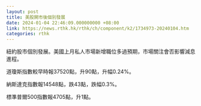 ```yaml
---
layout: post
title: 美股開市後個別發展
date: 2024-01-04 22:46:09.000000000 +08:00
link: https://news.rthk.hk/rthk/ch/component/k2/1734973-20240104.htm
categories: rthk
---
```


紐約股市個別發展。美國上月私人市場新增職位多過預期，市場關注會否影響減息進程。

道瓊斯指數較早時報37520點，升90點，升幅0.24%。

納斯達克指數報14548點，跌43點，跌幅0.3%。

標準普爾500指數報4705點，升1點。
